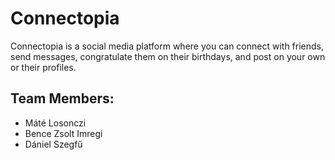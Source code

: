 # Connectopia

Connectopia is a social media platform where you can connect with friends, send messages, congratulate them on their birthdays, and post on your own or their profiles.

## Team Members:
- Máté Losonczi
- Bence Zsolt Imregi
- Dániel Szegfű

